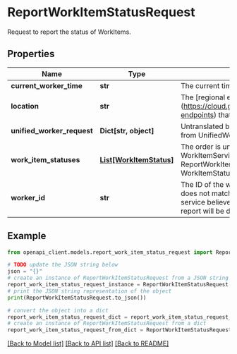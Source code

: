 # ReportWorkItemStatusRequest

Request to report the status of WorkItems.

## Properties

Name | Type | Description | Notes
------------ | ------------- | ------------- | -------------
**current_worker_time** | **str** | The current timestamp at the worker. | [optional] 
**location** | **str** | The [regional endpoint] (https://cloud.google.com/dataflow/docs/concepts/regional-endpoints) that contains the WorkItem&#39;s job. | [optional] 
**unified_worker_request** | **Dict[str, object]** | Untranslated bag-of-bytes WorkProgressUpdateRequest from UnifiedWorker. | [optional] 
**work_item_statuses** | [**List[WorkItemStatus]**](WorkItemStatus.md) | The order is unimportant, except that the order of the WorkItemServiceState messages in the ReportWorkItemStatusResponse corresponds to the order of WorkItemStatus messages here. | [optional] 
**worker_id** | **str** | The ID of the worker reporting the WorkItem status. If this does not match the ID of the worker which the Dataflow service believes currently has the lease on the WorkItem, the report will be dropped (with an error response). | [optional] 

## Example

```python
from openapi_client.models.report_work_item_status_request import ReportWorkItemStatusRequest

# TODO update the JSON string below
json = "{}"
# create an instance of ReportWorkItemStatusRequest from a JSON string
report_work_item_status_request_instance = ReportWorkItemStatusRequest.from_json(json)
# print the JSON string representation of the object
print(ReportWorkItemStatusRequest.to_json())

# convert the object into a dict
report_work_item_status_request_dict = report_work_item_status_request_instance.to_dict()
# create an instance of ReportWorkItemStatusRequest from a dict
report_work_item_status_request_from_dict = ReportWorkItemStatusRequest.from_dict(report_work_item_status_request_dict)
```
[[Back to Model list]](../README.md#documentation-for-models) [[Back to API list]](../README.md#documentation-for-api-endpoints) [[Back to README]](../README.md)


